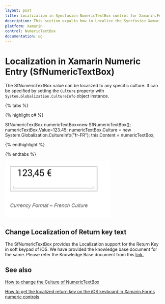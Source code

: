 ```yaml
---
layout: post
title: Localization in Syncfusion NumericTextBox control for Xamarin.Forms
description: This scetion expalin how to Localize the Syncfusion Xamarin.Forms SfNumericTextBox value and Change localization of return key text.
platform: Xamarin
control: NumericTextBox
documentation: ug
---
```

# Localization in Xamarin Numeric Entry (SfNumericTextBox)

The SfNumericTextBox value can be localized to any specific culture. It can be specified by setting the `Culture` property with `System.Globalization.CultureInfo` object instance.

{% tabs %}

{% highlight c# %}
 
SfNumericTextBox numericTextBox=new SfNumericTextBox();
numericTextBox.Value=123.45;
numericTextBox.Culture = new System.Globalization.CultureInfo("fr-FR");
this.Content = numericTextBox;

{% endhighlight %}

{% endtabs %}

![Display the culter applied value image](images/Culture.png)

## Change Localization of Return key text

The SfNumericTextBox provides the Localization support for the Return Key in soft keypad of iOS. We have provided the knowledge base document for the same. Please refer the Knowledge Base document from this [link.](https://www.syncfusion.com/kb/8075/how-to-localize-the-return-buttons-text-in-sfnumerictextbox-in-xforms-ios)

## See also

[How to change the Culture of NumericTextBox](https://www.syncfusion.com/kb/7589/how-to-change-the-culture-of-numerictextbox)

[How to get the localized return key on the iOS keyboard in Xamarin.Forms numeric controls](https://www.syncfusion.com/kb/11630/how-to-get-the-localized-return-key-on-the-ios-keyboard-in-xamarin-forms-numeric-controls)

